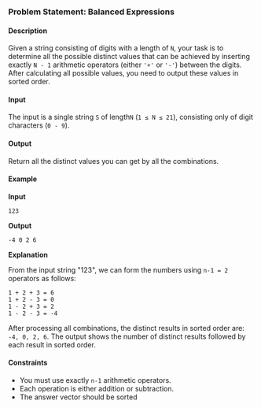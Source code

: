 ### Problem Statement: **Balanced Expressions**

#### Description
Given a string consisting of digits with a length of `N`, your task is to determine all the possible distinct values that can be achieved by inserting exactly `N - 1` arithmetic operators (either `'+'` or `'-'`) between the digits. After calculating all possible values, you need to output these values in sorted order.

#### Input
The input is a single string `S` of length`N` (`1 ≤ N ≤ 21`), consisting only of digit characters (`0 - 9`).

#### Output
Return all the distinct values you can get by all the combinations.

#### Example

**Input**
```
123
```

**Output**
```
-4 0 2 6
```

**Explanation**

From the input string "123", we can form the numbers using `n-1 = 2` operators as follows:

```
1 + 2 + 3 = 6
1 + 2 - 3 = 0
1 - 2 + 3 = 2
1 - 2 - 3 = -4
```

After processing all combinations, the distinct results in sorted order are: `-4, 0, 2, 6`. The output shows the number of distinct results followed by each result in sorted order.

#### Constraints
- You must use exactly `n-1` arithmetic operators.
- Each operation is either addition or subtraction.
- The answer vector should be sorted